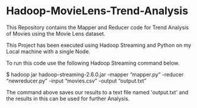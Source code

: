 # Hadoop-MovieLens-Trend-Analysis
This Repository contains the Mapper and Reducer code for Trend Analysis of Movies using the Movie Lens dataset.

This Project has been executed using Hadoop Streaming and Python on my Local machine with a single Node.

To run this code use the following Hadoop Streaming command below.

$ hadoop jar hadoop-streaming-2.6.0.jar -mapper “mapper.py” -reducer “newreducer.py” -input “movies.csv” -output “output.txt”

The command above saves our results to a text file named 'output.txt' and the results in this can be used for further Analysis.

